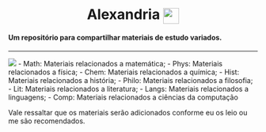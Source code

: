 <h1 align="center"> Alexandria <img align="center" src="Rotating_globe.gif" width="32px"/></h1>

#### Um repositório para compartilhar materiais de estudo variados.
---
<img src="https://img.dafont.com/preview.php?text=Materiais&ttf=karmatic_arcade0&ext=1&size=53&psize=m&y=56">
- Math: Materiais relacionados a matemática;
- Phys: Materiais relacionados a física;
- Chem: Materiais relacionados a química;
- Hist: Materiais relacionados a história;
- Philo: Materiais relacionados a filosofia;
- Lit: Materiais relacionados a literatura;
- Langs: Materiais relacionados a linguagens;
- Comp: Materiais relacionados a ciências da computação

Vale ressaltar que os materiais serão adicionados conforme eu os leio ou me são recomendados.
